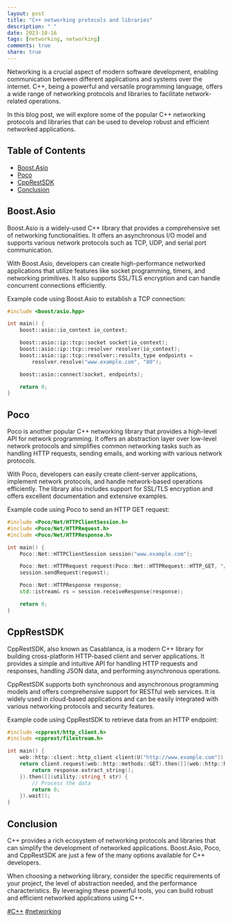 ```yaml
---
layout: post
title: "C++ networking protocols and libraries"
description: " "
date: 2023-10-16
tags: [networking, networking]
comments: true
share: true
---
```


Networking is a crucial aspect of modern software development, enabling communication between different applications and systems over the internet. C++, being a powerful and versatile programming language, offers a wide range of networking protocols and libraries to facilitate network-related operations.

In this blog post, we will explore some of the popular C++ networking protocols and libraries that can be used to develop robust and efficient networked applications.

## Table of Contents

- [Boost.Asio](#boost-asio)
- [Poco](#poco)
- [CppRestSDK](#cpprestsdk)
- [Conclusion](#conclusion)

## Boost.Asio

Boost.Asio is a widely-used C++ library that provides a comprehensive set of networking functionalities. It offers an asynchronous I/O model and supports various network protocols such as TCP, UDP, and serial port communication.

With Boost.Asio, developers can create high-performance networked applications that utilize features like socket programming, timers, and networking primitives. It also supports SSL/TLS encryption and can handle concurrent connections efficiently.

Example code using Boost.Asio to establish a TCP connection:

```cpp
#include <boost/asio.hpp>

int main() {
    boost::asio::io_context io_context;

    boost::asio::ip::tcp::socket socket(io_context);
    boost::asio::ip::tcp::resolver resolver(io_context);
    boost::asio::ip::tcp::resolver::results_type endpoints =
        resolver.resolve("www.example.com", "80");

    boost::asio::connect(socket, endpoints);

    return 0;
}
```

## Poco

Poco is another popular C++ networking library that provides a high-level API for network programming. It offers an abstraction layer over low-level network protocols and simplifies common networking tasks such as handling HTTP requests, sending emails, and working with various network protocols.

With Poco, developers can easily create client-server applications, implement network protocols, and handle network-based operations efficiently. The library also includes support for SSL/TLS encryption and offers excellent documentation and extensive examples.

Example code using Poco to send an HTTP GET request:

```cpp
#include <Poco/Net/HTTPClientSession.h>
#include <Poco/Net/HTTPRequest.h>
#include <Poco/Net/HTTPResponse.h>

int main() {
    Poco::Net::HTTPClientSession session("www.example.com");

    Poco::Net::HTTPRequest request(Poco::Net::HTTPRequest::HTTP_GET, "/");
    session.sendRequest(request);

    Poco::Net::HTTPResponse response;
    std::istream& rs = session.receiveResponse(response);

    return 0;
}
```

## CppRestSDK

CppRestSDK, also known as Casablanca, is a modern C++ library for building cross-platform HTTP-based client and server applications. It provides a simple and intuitive API for handling HTTP requests and responses, handling JSON data, and performing asynchronous operations.

CppRestSDK supports both synchronous and asynchronous programming models and offers comprehensive support for RESTful web services. It is widely used in cloud-based applications and can be easily integrated with various networking protocols and security features.

Example code using CppRestSDK to retrieve data from an HTTP endpoint:

```cpp
#include <cpprest/http_client.h>
#include <cpprest/filestream.h>

int main() {
    web::http::client::http_client client(U("http://www.example.com"));
    return client.request(web::http::methods::GET).then([](web::http::http_response response) {
        return response.extract_string();
    }).then([](utility::string_t str) {
        // Process the data
        return 0;
    }).wait();
}
```

## Conclusion

C++ provides a rich ecosystem of networking protocols and libraries that can simplify the development of networked applications. Boost.Asio, Poco, and CppRestSDK are just a few of the many options available for C++ developers.

When choosing a networking library, consider the specific requirements of your project, the level of abstraction needed, and the performance characteristics. By leveraging these powerful tools, you can build robust and efficient networked applications using C++. 

[#C++](#c++) [#networking](#networking)
